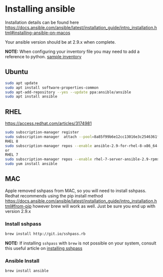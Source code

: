 # Installing ansible

Installation details can be found here https://docs.ansible.com/ansible/latest/installation_guide/intro_installation.html#installing-ansible-on-macos

Your ansible version should be at 2.9.x when complete.

**NOTE:** When configuring your inventory file you may need to add a reference to python.  [sample inventory](recover-machine-config-play/examples/inventory)

## Ubuntu

```bash
sudo apt update
sudo apt install software-properties-common
sudo apt-add-repository --yes --update ppa:ansible/ansible
sudo apt install ansible
```

## RHEL

https://access.redhat.com/articles/3174981

```bash
sudo subscription-manager register
sudo subscription-manager  attach --pool=8a85f99b6e12cc13016e3c2546361fa5
RHEL 8
sudo subscription-manager repos --enable ansible-2.9-for-rhel-8-x86_64-rpms
or
RHEL 7
sudo subscription-manager repos --enable rhel-7-server-ansible-2.9-rpms
sudo yum install ansible
```

## MAC

Apple removed sshpass from MAC, so you will need to install sshpass.  
Redhat recommends using the pip install method https://docs.ansible.com/ansible/latest/installation_guide/intro_installation.html#from-pip  however brew will work as well.  Just be sure you end up with version 2.9.x  

### Install sshpass 

```bash
brew install http://git.io/sshpass.rb
```

**NOTE:** If installing `sshpass` with `brew` is not possible on your system, consult this useful article on [installing sshpass](https://thornelabs.net/posts/ansible-os-x-mavericks-you-must-install-the-sshpass-program.html)

### Ansible Install  

```bash
brew install ansible
```
